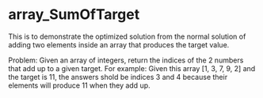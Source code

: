 # array_SumOfTarget
This is to demonstrate the optimized solution from the normal solution of adding two elements inside an array that produces the target value.

Problem: Given an array of integers, return the indices of the 2 numbers that add up to a given target.
For example: Given this array [1, 3, 7, 9, 2] and the target is 11, the answers shold be indices 3 and 4 because their elements will produce 11 when they add up.
